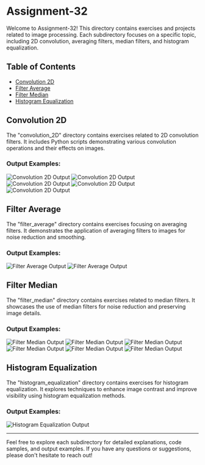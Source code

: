 # Assignment-32

Welcome to Assignment-32! This directory contains exercises and projects related to image processing. Each subdirectory focuses on a specific topic, including 2D convolution, averaging filters, median filters, and histogram equalization.

## Table of Contents

- [Convolution 2D](#convolution-2d)
- [Filter Average](#filter-average)
- [Filter Median](#filter-median)
- [Histogram Equalization](#histogram-equalization)

## Convolution 2D

The "convolution_2D" directory contains exercises related to 2D convolution filters. It includes Python scripts demonstrating various convolution operations and their effects on images.

### Output Examples:

![Convolution 2D Output](https://github.com/SadeghShabestani/image_processing/assets/80578594/25e6bd4f-f71a-4c77-95a9-965bcbfe4e2e)
![Convolution 2D Output](https://github.com/SadeghShabestani/image_processing/assets/80578594/9e87f43d-f055-45bc-9c2b-2f91af7230e1)
![Convolution 2D Output](https://github.com/SadeghShabestani/image_processing/assets/80578594/6fc01771-a5c7-4e33-b86b-d2f6f9721103)
![Convolution 2D Output](https://github.com/SadeghShabestani/image_processing/assets/80578594/69775534-7cc9-454e-a49d-9ad93ee0f43c)
![Convolution 2D Output](https://github.com/SadeghShabestani/image_processing/assets/80578594/c8c4fc49-232c-45eb-b6cd-20d8d13fa563)


## Filter Average

The "filter_average" directory contains exercises focusing on averaging filters. It demonstrates the application of averaging filters to images for noise reduction and smoothing.

### Output Examples:

![Filter Average Output](https://github.com/SadeghShabestani/image_processing/assets/80578594/e5d4e722-a794-4925-a760-b0f652e4c5f9)
![Filter Average Output](https://github.com/SadeghShabestani/image_processing/assets/80578594/0800837d-8ae7-4659-a5cf-2c0ce7268c9f)


## Filter Median

The "filter_median" directory contains exercises related to median filters. It showcases the use of median filters for noise reduction and preserving image details.

### Output Examples:


![Filter Median Output](https://github.com/SadeghShabestani/image_processing/assets/80578594/f6f636a8-bb39-41d6-9ef1-2eccee019bcd )
![Filter Median Output](https://github.com/SadeghShabestani/image_processing/assets/80578594/4164b394-c860-4436-b43f-c59650e4e0af)
![Filter Median Output](https://github.com/SadeghShabestani/image_processing/assets/80578594/8b31ed87-c526-4118-951a-4987eba58f21)
![Filter Median Output](https://github.com/SadeghShabestani/image_processing/assets/80578594/179de65e-621f-4b82-b160-c775adb84bbb)
![Filter Median Output](https://github.com/SadeghShabestani/image_processing/assets/80578594/7e290f99-e02e-481d-96e0-ba9c36c02513)
![Filter Median Output](https://github.com/SadeghShabestani/image_processing/assets/80578594/b6b94230-6b06-4d1d-bb74-d61e6cbdd230)

## Histogram Equalization

The "histogram_equalization" directory contains exercises for histogram equalization. It explores techniques to enhance image contrast and improve visibility using histogram equalization methods.

### Output Examples:

![Histogram Equalization Output](histogram_equalization/output/output_example.jpg)

---

Feel free to explore each subdirectory for detailed explanations, code samples, and output examples. If you have any questions or suggestions, please don't hesitate to reach out!

